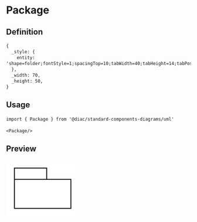 # Package

## Definition

```
{
  _style: { 
    entity: 'shape=folder;fontStyle=1;spacingTop=10;tabWidth=40;tabHeight=14;tabPosition=left;html=1;whiteSpace=wrap;',
  },
  _width: 70,
  _height: 50,
}
```

## Usage

```
import { Package } from '@diac/standard-components-diagrams/uml'

<Package/>
```

## Preview

<img src="./package.png" width="200"/>
